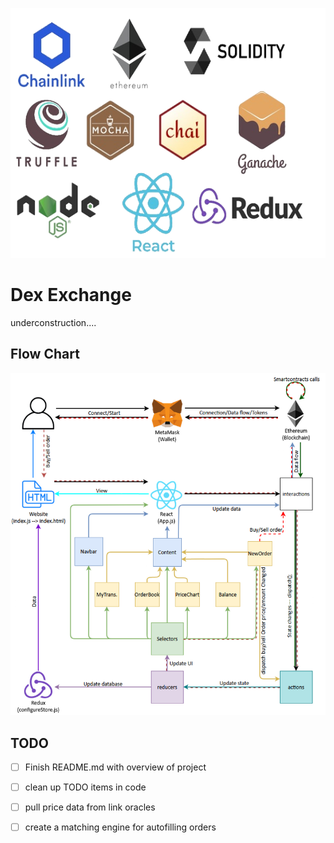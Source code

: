 <p align="center">
  <img width="800" height="400" src="public/composite_clear.png">
</p>

# Dex Exchange 
  underconstruction....


## Flow Chart
![](public/flowchart.png)


## TODO
- [ ] Finish README.md with overview of project
- [ ] clean up TODO items in code
- [ ] pull price data from link oracles
- [ ] create a matching engine for autofilling orders

